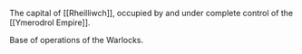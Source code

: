 The capital of [[Rheilliwch]], occupied by and under complete control of the [[Ymerodrol Empire]].

Base of operations of the Warlocks.

